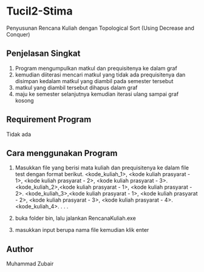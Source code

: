 # Tucil2-Stima
Penyusunan Rencana Kuliah dengan Topological Sort  (Using Decrease and Conquer)

## Penjelasan Singkat
1. Program mengumpulkan matkul dan prequisitenya ke dalam graf
2. kemudian diiterasi mencari matkul yang tidak ada prequisitenya dan disimpan kedalam matkul yang diambil pada semester tersebut
3. matkul yang diambil tersebut dihapus dalam graf
4. maju ke semester selanjutnya kemudian iterasi ulang sampai graf kosong

## Requirement Program
Tidak ada

## Cara menggunakan Program
1. Masukkan file yang berisi mata kuliah dan prequisitenya ke dalam file test dengan format berikut.
<kode_kuliah_1>, <kode kuliah prasyarat - 1>, <kode kuliah prasyarat - 2>, <kode kuliah prasyarat - 3>.
<kode_kuliah_2>,<kode kuliah prasyarat - 1>, <kode kuliah prasyarat - 2>.
<kode_kuliah_3>,<kode kuliah prasyarat - 1>, <kode kuliah prasyarat - 2>, <kode kuliah prasyarat - 3>, <kode kuliah prasyarat - 4>.
<kode_kuliah_4>.
.
.
.

2. buka folder bin, lalu jalankan RencanaKuliah.exe
3. masukkan input berupa nama file kemudian klik enter


## Author
Muhammad Zubair